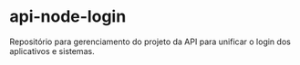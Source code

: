 # api-node-login

Repositório para gerenciamento do projeto da API para unificar o login dos aplicativos e sistemas.
